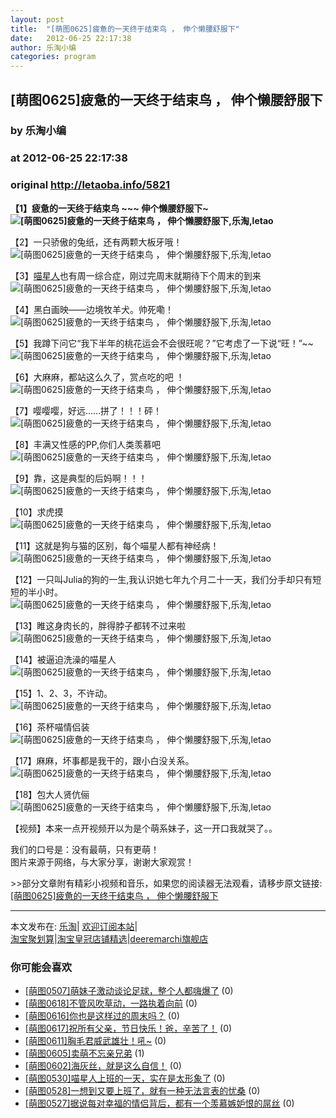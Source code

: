 ```yaml
---
layout: post
title:  "[萌图0625]疲惫的一天终于结束鸟 ， 伸个懒腰舒服下"
date:   2012-06-25 22:17:38
author: 乐淘小编
categories: program
---
```


## [萌图0625]疲惫的一天终于结束鸟 ， 伸个懒腰舒服下
### by 乐淘小编
### at 2012-06-25 22:17:38
### original <http://letaoba.info/5821>

<p><strong>【1】疲惫的一天终于结束鸟 ~~~ 伸个懒腰舒服下~<br>
<img src="http://ww1.sinaimg.cn/bmiddle/62faf073jw1duak6ojmt2j.jpg" alt="[萌图0625]疲惫的一天终于结束鸟 ， 伸个懒腰舒服下,乐淘,letao" title="[萌图0625]疲惫的一天终于结束鸟 ， 伸个懒腰舒服下|来自乐淘"></strong></p>
<p>【2】一只骄傲的兔纸，还有两颗大板牙哦！<br>
<img src="http://ww2.sinaimg.cn/bmiddle/62faf073jw1duajb2l85kj.jpg" alt="[萌图0625]疲惫的一天终于结束鸟 ， 伸个懒腰舒服下,乐淘,letao" title="[萌图0625]疲惫的一天终于结束鸟 ， 伸个懒腰舒服下|来自乐淘"></p>
<p>【3】<a href="http://letaoba.info/tag/%e5%96%b5%e6%98%9f%e4%ba%ba" title="查看 喵星人 中的全部文章">喵星人</a>也有周一综合症，刚过完周末就期待下个周末的到来<br>
<img src="http://ww2.sinaimg.cn/bmiddle/701481d9jw1duacst42i2j.jpg" alt="[萌图0625]疲惫的一天终于结束鸟 ， 伸个懒腰舒服下,乐淘,letao" title="[萌图0625]疲惫的一天终于结束鸟 ， 伸个懒腰舒服下|来自乐淘"></p>
<p>【4】黑白画映——边境牧羊犬。帅死嘞！<br>
<img src="http://ww2.sinaimg.cn/bmiddle/62faf073jw1duaifzjrb2j.jpg" alt="[萌图0625]疲惫的一天终于结束鸟 ， 伸个懒腰舒服下,乐淘,letao" title="[萌图0625]疲惫的一天终于结束鸟 ， 伸个懒腰舒服下|来自乐淘"></p>
<p>【5】我蹲下问它“我下半年的桃花运会不会很旺呢？”它考虑了一下说“旺！”~~<br>
<img src="http://ww2.sinaimg.cn/bmiddle/71fca356gw1duabc9pbrqj.jpg" alt="[萌图0625]疲惫的一天终于结束鸟 ， 伸个懒腰舒服下,乐淘,letao" title="[萌图0625]疲惫的一天终于结束鸟 ， 伸个懒腰舒服下|来自乐淘"></p>
<p>【6】大麻麻，都站这么久了，赏点吃的吧 ！<br>
<img src="http://ww3.sinaimg.cn/bmiddle/4f26ee2cjw1duai0as1x8j.jpg" alt="[萌图0625]疲惫的一天终于结束鸟 ， 伸个懒腰舒服下,乐淘,letao" title="[萌图0625]疲惫的一天终于结束鸟 ， 伸个懒腰舒服下|来自乐淘"></p>
<p>【7】嘤嘤嘤，好远……拼了！！！砰！<br>
<img src="http://ww4.sinaimg.cn/bmiddle/4b91c879jw1duai5kybj2g.gif" alt="[萌图0625]疲惫的一天终于结束鸟 ， 伸个懒腰舒服下,乐淘,letao" title="[萌图0625]疲惫的一天终于结束鸟 ， 伸个懒腰舒服下|来自乐淘"></p>
<p>【8】丰满又性感的PP,你们人类羡慕吧<br>
<img src="http://ww2.sinaimg.cn/bmiddle/4f26ee2cjw1duahl20hblj.jpg" alt="[萌图0625]疲惫的一天终于结束鸟 ， 伸个懒腰舒服下,乐淘,letao" title="[萌图0625]疲惫的一天终于结束鸟 ， 伸个懒腰舒服下|来自乐淘"></p>
<p>【9】靠，这是典型的后妈啊！！！<br>
<img src="http://ww1.sinaimg.cn/bmiddle/4b91c879tw1duahj6yjpag.gif" alt="[萌图0625]疲惫的一天终于结束鸟 ， 伸个懒腰舒服下,乐淘,letao" title="[萌图0625]疲惫的一天终于结束鸟 ， 伸个懒腰舒服下|来自乐淘"></p>
<p>【10】求虎摸<br>
<img src="http://ww3.sinaimg.cn/bmiddle/7efcbd21jw1duah41dsd6g.gif" alt="[萌图0625]疲惫的一天终于结束鸟 ， 伸个懒腰舒服下,乐淘,letao" title="[萌图0625]疲惫的一天终于结束鸟 ， 伸个懒腰舒服下|来自乐淘"></p>
<p>【11】这就是狗与猫的区别，每个喵星人都有神经病！<br>
<img src="http://ww1.sinaimg.cn/bmiddle/4f26ee2cjw1duaguo6lxpg.gif" alt="[萌图0625]疲惫的一天终于结束鸟 ， 伸个懒腰舒服下,乐淘,letao" title="[萌图0625]疲惫的一天终于结束鸟 ， 伸个懒腰舒服下|来自乐淘"></p>
<p>【12】一只叫Julia的狗的一生,我认识她七年九个月二十一天，我们分手却只有短短的半小时。<br>
<img src="http://ww2.sinaimg.cn/bmiddle/62faf073jw1duagpsfqtmj.jpg" alt="[萌图0625]疲惫的一天终于结束鸟 ， 伸个懒腰舒服下,乐淘,letao" title="[萌图0625]疲惫的一天终于结束鸟 ， 伸个懒腰舒服下|来自乐淘"></p>
<p>【13】睢这身肉长的，胖得脖子都转不过来啦<br>
<img src="http://ww3.sinaimg.cn/bmiddle/71fca356gw1duad5927s6g.gif" alt="[萌图0625]疲惫的一天终于结束鸟 ， 伸个懒腰舒服下,乐淘,letao" title="[萌图0625]疲惫的一天终于结束鸟 ， 伸个懒腰舒服下|来自乐淘"></p>
<p>【14】被逼迫洗澡的喵星人<br>
<img src="http://ww2.sinaimg.cn/bmiddle/62faf073jw1duafuf9zcfj.jpg" alt="[萌图0625]疲惫的一天终于结束鸟 ， 伸个懒腰舒服下,乐淘,letao" title="[萌图0625]疲惫的一天终于结束鸟 ， 伸个懒腰舒服下|来自乐淘"></p>
<p>【15】1、2、3，不许动。<br>
<img src="http://ww2.sinaimg.cn/bmiddle/62faf073jw1duaezqajy1g.gif" alt="[萌图0625]疲惫的一天终于结束鸟 ， 伸个懒腰舒服下,乐淘,letao" title="[萌图0625]疲惫的一天终于结束鸟 ， 伸个懒腰舒服下|来自乐淘"></p>
<p>【16】茶杯喵情侣装<br>
<img src="http://ww3.sinaimg.cn/bmiddle/7efcbd21jw1duaef9l46fj.jpg" alt="[萌图0625]疲惫的一天终于结束鸟 ， 伸个懒腰舒服下,乐淘,letao" title="[萌图0625]疲惫的一天终于结束鸟 ， 伸个懒腰舒服下|来自乐淘"></p>
<p>【17】麻麻，坏事都是我干的，跟小白没关系。<br>
<img src="http://ww4.sinaimg.cn/bmiddle/62faf073jw1duae48z4tkj.jpg" alt="[萌图0625]疲惫的一天终于结束鸟 ， 伸个懒腰舒服下,乐淘,letao" title="[萌图0625]疲惫的一天终于结束鸟 ， 伸个懒腰舒服下|来自乐淘"></p>
<p>【18】包大人贤伉俪<br>
<img src="http://ww1.sinaimg.cn/bmiddle/7efcbd21jw1duabsj3itbj.jpg" alt="[萌图0625]疲惫的一天终于结束鸟 ， 伸个懒腰舒服下,乐淘,letao" title="[萌图0625]疲惫的一天终于结束鸟 ， 伸个懒腰舒服下|来自乐淘"></p>
<p>【视频】本来一点开视频开以为是个萌系妹子，这一开口我就哭了。。<br>
</p>
<p>我们的口号是：没有最萌，只有更萌！<br>
图片来源于网络，与大家分享，谢谢大家观赏！</p>
<p>&gt;&gt;部分文章附有精彩小视频和音乐，如果您的阅读器无法观看，请移步原文链接:<a href="http://letaoba.info/5821">[萌图0625]疲惫的一天终于结束鸟 ， 伸个懒腰舒服下</a>
<hr>
本文发布在: <a href="http://letaoba.info">乐淘</a>| <a href="http://letaoba.info/feed">欢迎订阅本站</a>|
<br>
<a href="http://www.taobao.com/go/chn/tbk_channel/jkwt.php?pid=mm_14340546_2405588_9605426&amp;eventid=102405" rel="external nofollow">淘宝聚划算</a>|<a href="http://www.taobao.com/go/chn/tbk_channel/huangguan.php?pid=mm_14340546_2434133_9338368&amp;eventid=101858" rel="external nofollow">淘宝皇冠店铺精选</a>|<a href="http://s.click.taobao.com/t_8?e=7HZ5x%2BOzdsYUBq8G4nHLsBOiWn0%3D&amp;p=mm_14340546_0_0" rel="external nofollow">deeremarchi旗舰店</a></p>
<h3>你可能会喜欢</h3><ul><li><a href="http://letaoba.info/4809" title="[萌图0507]萌妹子激动谈论足球，整个人都嗨爆了 (2012 年 5 月 7 日)">[萌图0507]萌妹子激动谈论足球，整个人都嗨爆了</a> (0)</li><li><a href="http://letaoba.info/5744" title="[萌图0618]不管风吹草动，一路执着向前 (2012 年 6 月 20 日)">[萌图0618]不管风吹草动，一路执着向前</a> (0)</li><li><a href="http://letaoba.info/5738" title="[萌图0616]你也是这样过的周末吗？ (2012 年 6 月 19 日)">[萌图0616]你也是这样过的周末吗？</a> (0)</li><li><a href="http://letaoba.info/5736" title="[萌图0617]祝所有父亲，节日快乐！爸，辛苦了！ (2012 年 6 月 19 日)">[萌图0617]祝所有父亲，节日快乐！爸，辛苦了！</a> (0)</li><li><a href="http://letaoba.info/5665" title="[萌图0611]胸毛君威武雄壮！吼~ (2012 年 6 月 11 日)">[萌图0611]胸毛君威武雄壮！吼~</a> (0)</li><li><a href="http://letaoba.info/5628" title="[萌图0605]卖萌不忘亲兄弟 (2012 年 6 月 5 日)">[萌图0605]卖萌不忘亲兄弟</a> (1)</li><li><a href="http://letaoba.info/5593" title="[萌图0602]海灰丝，就是这么自信！ (2012 年 6 月 2 日)">[萌图0602]海灰丝，就是这么自信！</a> (0)</li><li><a href="http://letaoba.info/5527" title="[萌图0530]喵星人上班的一天，实在是太形象了 (2012 年 5 月 30 日)">[萌图0530]喵星人上班的一天，实在是太形象了</a> (0)</li><li><a href="http://letaoba.info/5443" title="[萌图0528]一想到又要上班了，就有一种无法言表的忧桑 (2012 年 5 月 28 日)">[萌图0528]一想到又要上班了，就有一种无法言表的忧桑</a> (0)</li><li><a href="http://letaoba.info/5385" title="[萌图0527]据说每对幸福的情侣背后，都有一个羡慕嫉妒恨的屌丝 (2012 年 5 月 27 日)">[萌图0527]据说每对幸福的情侣背后，都有一个羡慕嫉妒恨的屌丝</a> (0)</li></ul><img src="http://feeds.feedburner.com/~r/blogspot/CRBRG/~4/k1HSzKNUqRQ" height="1" width="1">